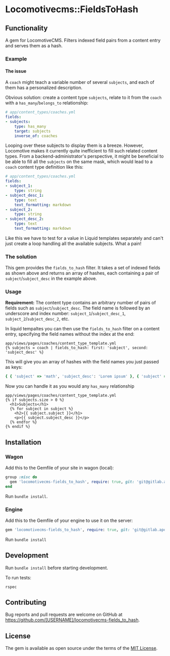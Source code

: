 # Locomotivecms::FieldsToHash

## Functionality

A gem for LocomotiveCMS. Filters indexed field pairs from a content entry and serves them as a hash.

### Example

#### The issue

A `coach` might teach a variable number of several `subjects`, and each of them has a personalized description.

Obvious solution: create a content type `subjects`, relate to it from the `coach` with a `has_many`/`belongs_to` relationship:

```yaml
# app/content_types/coaches.yml
fields:
- subjects:
    type: has_many
    target: subjects
    inverse_of: coaches
```

Looping over these subjects to display them is a breeze. However, Locomotive makes it currently quite inefficient to fill such related content types. From a backend-administrator's perspective, it might be beneficial to be able to fill all the `subjects` on the same mask, which would lead to a `coach` content type definition like this:


```yaml
# app/content_types/coaches.yml
fields:
- subject_1:
    type: string
- subject_desc_1:
    type: text
    text_formatting: markdown
- subject_2:
    type: string
- subject_desc_2:
    type: text
    text_formatting: markdown
```

Like this we have to test for a value in Liquid templates separately and can't just create a loop handling all the available subjects. What a pain!

### The solution

This gem provides the `fields_to_hash` filter. It takes a set of indexed fields as shown above and returns an array of hashes, each containing a pair of `subject`/`subject_desc` in the example above.

### Usage

**Requirement:** The content type contains an arbitrary number of pairs of fields such as `subject`/`subject_desc`. The field name is followed by an underscore and index number: `subject_1`/`subject_desc_1`, `subject_2`/`subject_desc_2`, etc.

In liquid tempaltes you can then use the `fields_to_hash` filter on a content entry, specifying the field names without the index at the end:

```liquid
app/views/pages/coaches/content_type_template.yml
{% subjects = coach | fields_to_hash: first: 'subject', second: 'subject_desc' %}
```

This will give you an array of hashes with the field names you just passed as keys:

```ruby
{ { 'subject' => 'math', 'subject_desc': 'Lorem ipsum' }, { 'subject' => 'german', 'subject_desc': 'More lorem ipsum' }}
```

Now you can handle it as you would any `has_many` relationship

```liquid
app/views/pages/coaches/content_type_template.yml
{% if subjects.size > 0 %}
  <h1>Subjects</h1>
  {% for subject in subject %}
    <h2>{{ subject.subject }}</h1>
    <p>{{ subject.subject_desc }}</p>
  {% endfor %}
{% endif %}
```

## Installation

### Wagon

Add this to the Gemfile of your site in wagon (local):

```ruby
group :misc do
  gem 'locomotivecms-fields_to_hash', require: true, git: 'git@gitlab.apoveda.org:apoveda-web-engineering/loco-content-field-hash.git'
end
```

Run `bundle install`.

### Engine

Add this to the Gemfile of your engine to use it on the server:

```ruby
gem 'locomotivecms-fields_to_hash', require: true, git: 'git@gitlab.apoveda.org:apoveda-web-engineering/loco-content-field-hash.git'
```

Run `bundle install`

## Development


Run `bundle install` before starting development.

To run tests:

```
rspec
```

## Contributing

Bug reports and pull requests are welcome on GitHub at https://github.com/[USERNAME]/locomotivecms-fields_to_hash.

## License

The gem is available as open source under the terms of the [MIT License](https://opensource.org/licenses/MIT).
